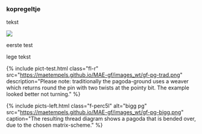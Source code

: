 <body>

### kopregeltje

<p> tekst </p>

<img class="fl-l" src="https://maetempels.github.io/MAE-gf/images_wt/gf-pg-trad.png">
<p> eerste test</p>
<p class=”break”>lege tekst</p>

{% include pict-test.html 
  class="fl-r"
  src="https://maetempels.github.io/MAE-gf/images_wt/gf-pg-trad.png" 
  description="Please note: traditionally the pagoda-ground uses a weaver which returns round the pin with two twists at the pointy bit. The example looked better not turning."
%}

{% include picts-left.html
  class="f-perc5l"
  alt="bigg pg"
  src="https://maetempels.github.io/MAE-gf/images_wt/gf-pg-bigg.png"
  caption="The resulting thread diagram shows a pagoda that is bended over, due to the chosen matrix-scheme."
%}



</body>
